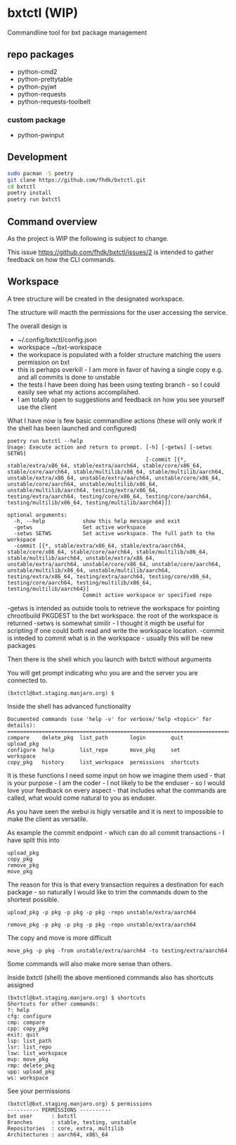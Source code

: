 # bxtctl (WIP)

Commandline tool for bxt package management

## repo packages

- python-cmd2
- python-prettytable
- python-pyjwt
- python-requests
- python-requests-toolbelt

### custom package

- python-pwinput

## Development

```bash
sudo pacman -S poetry
git clone https://github.com/fhdk/bxtctl.git
cd bxtctl
poetry install
poetry run bxtctl
```

## Command overview

As the project is WIP the following is subject to change.

This issue https://github.com/fhdk/bxtctl/issues/2 is intended to gather feedback on how the CLI commands.

## Workspace 
A tree structure will be created in the designated workspace.

The structure will macth the permissions for the user accessing the service.

The overall design is

- ~/.config/bxtctl/config.json
- workspace ~/bxt-workspace
- the workspace is populated with a folder structure matching the users permission on bxt
- this is perhaps overkill - I am more in favor of having a single copy e.g. and all commits is done to unstable
- the tests I have been doing has been using testing branch - so I could easily see what my actions accomplished.
- I am totally open to suggestions and feedback on how you see yourself use the client

What I have now is few basic commandline actions (these will only work if the shell has been launched and configured)

```
poetry run bxtctl --help
Usage: Execute action and return to prompt. [-h] [-getws] [-setws SETWS]
                                            [-commit [{*, stable/extra/x86_64, stable/extra/aarch64, stable/core/x86_64, stable/core/aarch64, stable/multilib/x86_64, stable/multilib/aarch64, unstable/extra/x86_64, unstable/extra/aarch64, unstable/core/x86_64, unstable/core/aarch64, unstable/multilib/x86_64, unstable/multilib/aarch64, testing/extra/x86_64, testing/extra/aarch64, testing/core/x86_64, testing/core/aarch64, testing/multilib/x86_64, testing/multilib/aarch64}]]

optional arguments:
  -h, --help            show this help message and exit
  -getws                Get active workspace
  -setws SETWS          Set active workspace. The full path to the workspace
  -commit [{*, stable/extra/x86_64, stable/extra/aarch64, stable/core/x86_64, stable/core/aarch64, stable/multilib/x86_64, stable/multilib/aarch64, unstable/extra/x86_64, unstable/extra/aarch64, unstable/core/x86_64, unstable/core/aarch64, unstable/multilib/x86_64, unstable/multilib/aarch64, testing/extra/x86_64, testing/extra/aarch64, testing/core/x86_64, testing/core/aarch64, testing/multilib/x86_64, testing/multilib/aarch64}]
                        Commit active workspace or specified repo
```

-getws is intended as outside tools to retrieve the workspace for pointing chrootbuild PKGDEST to the bxt workspace. the root of the workspace is returned
-setws is somewhat similir - I thought it migth be useful for scripting if one could both read and write the workspace location.
-commit is inteded to commit what is in the workspace - usually this will be new packages

Then there is the shell which you launch with bxtctl without arguments

You will get prompt indicating who you are and the server you are connected to.

```
(bxtctl@bxt.staging.manjaro.org) $ 
```

Inside the shell has advanced functionality

```
Documented commands (use 'help -v' for verbose/'help <topic>' for details):
===========================================================================
compare    delete_pkg  list_path       login        quit       upload_pkg
configure  help        list_repo       move_pkg     set        workspace 
copy_pkg   history     list_workspace  permissions  shortcuts
```

It is these functions I need some input on how we imagine them used - that is your purpose - I am the coder - I not likely to be the enduser - so I would love your feedback on every aspect - that includes what the commands are called, what would come natural to you as enduser.

As you have seen the webui is higly versatile and it is next to impossible to make the client as versatile.

As example the commit endpoint - which can do all commit transactions - I have split this into

```
upload_pkg
copy_pkg
remove_pkg
move_pkg
```

The reason for this is that every transaction requires a destination for each package - so naturally I would like to trim the commands down to the shortest possible.

```
upload_pkg -p pkg -p pkg -p pkg -repo unstable/extra/aarch64
```

```
remove_pkg -p pkg -p pkg -p pkg -repo unstable/extra/aarch64
```

The copy and move is more difficult

```
move_pkg -p pkg -from unstable/extra/aarch64 -to testing/extra/aarch64
```

Some commands will also make more sense than others.

Inside bxtctl (shell) the above mentioned commands also has shortcuts assigned

```
(bxtctl@bxt.staging.manjaro.org) $ shortcuts
Shortcuts for other commands:
?: help
cfg: configure
cmp: compare
cpp: copy_pkg
exit: quit
lsp: list_path
lsr: list_repo
lsw: list_workspace
mvp: move_pkg
rmp: delete_pkg
upp: upload_pkg
ws: workspace
```

See your permissions
```
(bxtctl@bxt.staging.manjaro.org) $ permissions
---------- PERMISSIONS ----------
bxt user      : bxtctl
Branches      : stable, testing, unstable
Repositories  : core, extra, multilib
Architectures : aarch64, x86\_64
```
